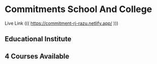 # Commitments School And College
Live Link ((( https://commitment-rj-razu.netlify.app/ )))


## Educational Institute

## 4 Courses Available
